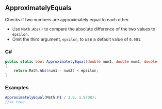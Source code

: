## ApproximatelyEquals

Checks if two numbers are approximately equal to each other.

- Use `Math.Abs()` to compare the absolute difference of the two values to `epsilon`.
- Omit the third argument, `epsilon`, to use a default value of `0.001`.

### C#

```csharp
public static bool ApproximatelyEqual(double num1, double num2, double epsilon = 0.001)
{
    return Math.Abs(num1 - num2) < epsilon;
}
```

### Examples

```csharp
ApproximatelyEqual(Math.PI / 2.0, 1.5708);
//=> true
```